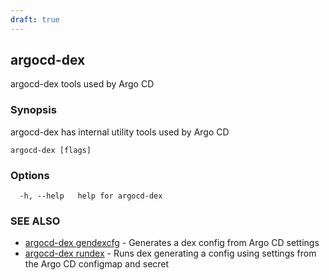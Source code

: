 ```yaml
---
draft: true
---
```


## argocd-dex

argocd-dex tools used by Argo CD

### Synopsis

argocd-dex has internal utility tools used by Argo CD

```
argocd-dex [flags]
```

### Options

```
  -h, --help   help for argocd-dex
```

### SEE ALSO

* [argocd-dex gendexcfg](argocd-dex_gendexcfg.md)	 - Generates a dex config from Argo CD settings
* [argocd-dex rundex](argocd-dex_rundex.md)	 - Runs dex generating a config using settings from the Argo CD configmap and secret
